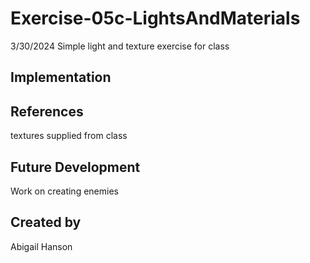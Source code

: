 # Exercise-05c-LightsAndMaterials
3/30/2024 Simple light and texture exercise for class

## Implementation


## References
textures supplied from class

## Future Development
Work on creating enemies

## Created by
Abigail Hanson
